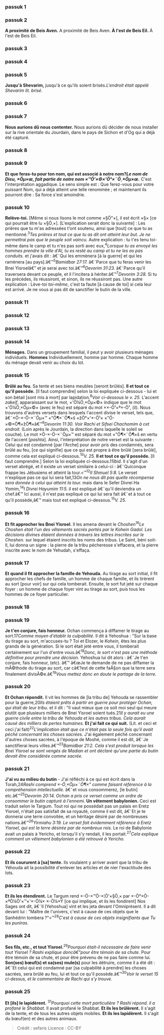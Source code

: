 
### passuk 1

### passuk 2
<b>A proximité de Beis Aven.</b> A proximité de Beis Aven.
<b>À l'est de Beis Eil.</b> À l'est de Beis Eil.

### passuk 3

### passuk 4

### passuk 5
<b>Jusqu'à Shevarim,</b> jusqu'à ce qu'ils soient brisés.</sup></sup><i class="footnote">L'endroit était appelé Shevarim lit. brisé.</i>

### passuk 6

### passuk 7
<b>Nous aurions dû nous contenter.</b> Nous aurions dû décider de nous installer sur la rive orientale du Jourdain, dans le pays de Sichon et d'Og qui a déjà été capturé.

### passuk 8

### passuk 9
<b>Et que feras-tu pour ton nom, qui est associé à notre nom?</sup></sup><i class="footnote">Le nom de Dieu, ×Öµ×œ, fait partie de notre nom ×™Ö'×©×'Ö°×¨Ö¸×Öµ×œ.</i></b> C'est l'interprétation aggadique. Le sens simple est : Que ferez-vous pour votre puissant Nom, qui a déjà atteint une telle renommée ; et maintenant ils pourront dire : Sa force s'est amoindrie.

### passuk 10
<b>Relève-toi.</b> [Même si nous lisons le mot comme ×§Ö"×], il est écrit ×§× [ce qui pourrait être lu ×§Ö¸×]. [L'explication serait donc la suivante] : Les prières que tu m'as adressées t'ont soutenu, ainsi que [tout] ce que tu as mentionné.<sup>3</sup><i class="footnote">Tes prières et tout ce que tu as dit ont atteint leur but. Je ne permettrai pas que le peuple soit vaincu.</i> Autre explication : tu t'es tenu toi-même dans le camp et tu n'es pas sorti avec eux,<sup>4</sup><i class="footnote">Lorsque tu as envoyé les hommes prendre la ville d'Aï, tu es resté au camp et tu ne les as pas conduits.</i> et j'avais dit : â€˜Qui les emmènera [à la guerre] et qui les ramènera [au pays].â€™<sup>5</sup><i class="footnote">Bamidbar 27:17. </i> â€˜Parce que tu feras venir les Bnei Yisroelâ€" et je serai avec toi.â€™<sup>6</sup><i class="footnote">Devorim 31:23.</i> â€˜Parce qu'il traversera devant ce peuple, et il l'incitera à hériter.â€™<sup>7</sup><i class="footnote">Devorim 3:28.</i> Si tu les précèdes, ils réussiront, et sinon, ils ne réussiront pas. Une autre explication : Lève-toi <i>toi-même</i>, c'est ta faute [à cause de toi] si cela leur est arrivé. Je ne vous ai pas dit de sanctifier le butin de la ville.

### passuk 11

### passuk 12

### passuk 13

### passuk 14
<b>Ménages.</b> Dans un groupement familial, il peut y avoir plusieurs ménages individuels. 
<b>Hommes</b> Individuellement, homme par homme. Chaque homme du ménage devait venir au choix du lot.

### passuk 15
<b>Brûlé au feu.</b> Sa tente et ses biens meubles [seront brûlés].
<b>Il et tout ce qu'il possède.</b> [Il faut comprendre] selon la loi expliquée ci-dessous - lui et son bétail [sont mis à mort] par lapidation.<sup>8</sup><i class="footnote">Voir ci-dessous le v. 25. </i> L'accent <i>zakeif</i>, apparaissant sur le mot, ×'Ö¼Ö¸×Öµ×©× indique que le mot ×'Ö¼Ö¸×Öµ×©× (avec le feu) est séparé du mot ××-Ö¹×ª×-Ö¹, (il). Nous trouvons d'autres versets dans lesquels l'accent divise le verset, tels que, â€˜×Ö-×-Ö-×¨Öµ×™ ×"Ö¶×¨Ö¶×š ×žÖ°×'×-Ö¹× ×"Ö-×©×Ö¶×žÖ¶×â€™<sup>9</sup><i class="footnote">Devorim 11:30. Voir Rachi et Sifsei Chachomim à cet endroit.</i> (Loin après le Jourdain, la direction dans laquelle le soleil se couche). Le mot ×Ö-×-Ö-×¨Öµ×™ est séparé du mot ×"Ö¶×¨Ö¶×š en vertu de l'accent [<i>pashta</i>]. Ainsi, l'interprétation de notre verset est la suivante : Celui qui est condamné [par l'Arche] pour avoir pris des condamnés, sera brûlé au feu, [ce qui signifie] que ce qui est propre à être brûlé [sera brûlé], comme cela est expliqué ci-dessous.<sup>10</sup><i class="footnote">V. 25.</i>
<b>Il et tout ce qu'il possède.</b> [Il faut comprendre.] Selon la loi expliquée ci-dessous.</sup>11</sup><i class="footnote">Ibid.</i> Il s'agit d'un verset abrégé, et il existe un verset similaire à celui-ci : â€˜Quiconque frappe les Jébusiens et atteint la tour.<™<sup>12</sup><i class="footnote">II Shmuel 5:8.</i> Le verset n'explique pas ce qui lui sera fait,</sup>13</sup><i class="footnote">On ne nous dit pas quelle récompense sera donnée à celui qui atteint la tour. </i> mais dans le Sefer Divrei Ha Yomim,<sup>14</sup><i class="footnote">I Divrei Hayumim 11:5.</i> il est expliqué â€˜qu'il deviendra un chef.â€™ Ici aussi, il n'est pas expliqué ce qui lui sera fait â€˜et à tout ce qu'il possède,â€™ mais tout est expliqué ci-dessous.<sup>15</sup><i class="footnote">V. 25.</i>

### passuk 16
<b>Et fit approcher les Bnei Yisroel.</b> Il les amena devant le <i>Choshen</i><sup>16</sup><i class="footnote">Le <i>Choshen</i> était l'un des vêtements sacrés portés par le <i>Kohein Gadol.</i> Les décisions divines étaient données à travers les lettres inscrites sur le <i>Choshen.</i></i> sur lequel étaient inscrits les noms des tribus. Le Saint, béni soit-Il, lui donna un signe : la pierre de la tribu pécheresse s'effacera, et la pierre inscrite avec le nom de Yehudah, s'effaça.

### passuk 17
<b>Et quand il fit approcher la famille de Yehouda.</b> Au tirage au sort initial, il fit approcher les chefs de famille, un homme de chaque famille, et ils tirèrent au sort [pour voir] sur qui cela tomberait. Ensuite, le sort fut jeté sur chaque foyer : un homme de chaque foyer vint au tirage au sort, puis tous les hommes de ce foyer particulier.

### passuk 18

### passuk 19
<b>Je t'en conjure, fais honneur.</b> Ochan commença à diffamer le tirage au sort.</sup>17</sup><i class="footnote">Comme moyen d'établir la culpabilité.</i> Il dit à Yehoshua : "Sur la base du tirage au sort, m'accuses-tu ? Toi et Elozer, le <i>Kohein,</i> êtes les plus grands de la génération. Si le sort était jeté entre vous, il tomberait certainement sur l'un d'entre vous.â€<sup>18</sup><i class="footnote">Donc, le sort n'est pas une méthode définitive pour prendre une décision.</i> Yehoshua lui dit alors : â€˜Je t'en conjure, fais honneur, (etc). â€™ â€œJe te demande de ne pas diffamer la mÃ©thode du tirage au sort, car câ€?est de cette faÃ§on que la terre sera finalement divisÃ©e.â€<sup>19</sup><i class="footnote">Vous mettez donc en doute le partage de la terre.</i>

### passuk 20
<b>Et Ochan répondit.</b> Il vit les hommes de [la tribu de] Yehouda se rassembler pour la guerre,</sup>20</sup><i class="footnote">Ils étaient prêts à partir en guerre pour protéger Ochan, qui était de leur tribu. </i> et il dit : "Il vaut mieux que ce soit moi seul qui meure plutôt que plusieurs milliers de Bnei Yisroel soient tués.</sup>21</sup><i class="footnote">Il y aurait eu une guerre civile entre la tribu de Yehouda et les autres tribus. Cela aurait causé des milliers de pertes humaines.</i>
<b>Et j'ai fait ce qui suit.</b> (Lit. et ceci et ceci j'ai fait)<sup>22</sup><i class="footnote">L'implication était que ce n'était pas la seule fois qu'il avait péché concernant les choses sacrées.</i> J'ai également péché concernant d'autres choses sacrées, à l'époque de Moshé, comme il est dit, â€˜Je sanctifierai leurs villes.â€™<sup>23</sup><i class="footnote">Bamidbar 21:2. Cela s'est produit lorsque les Bnei Yisroel se sont vengés de Madian et ont déclaré qu'une partie du butin devait être considérée comme sacrée.</i>

### passuk 21
<b>J'ai vu au milieu du butin</b> - J'ai réfléchi à ce qui est écrit dans la Torah,</sup>24</sup><i class="footnote"><i>Rashi</i> comprend ×-Ö¸×Öµ×¨Ö¶×" comme faisant référence à la compréhension intellectuelle.</i> â€˜et vous consommerez, [le butin] etc.â€™<sup>25</sup><i class="footnote">Devorim 20:14. Ochan a pris ce verset comme un ordre de consommer le butin capturé à l'ennemi.</i>
<b>Un vêtement babylonien.</b> Ceci est traduit selon le Targum. Tout roi qui ne possédait pas un palais en Eretz Yisroel, n'était pas satisfait de sa royauté, comme il est dit, â€˜Et je te donnerai une terre convoitée, et un héritage désiré par de nombreuses nations.â€™<sup>26</sup><i class="footnote">Yirmiahu 3:19. Le verset fait évidemment référence à Eretz Yisroel, qui est la terre désirée par de nombreux rois.</i> Le roi de Babylonie avait un palais à Yericho, et lorsqu'il s'y rendait, il les portait.<sup>27</sup><i class="footnote">Cela explique comment un vêtement babylonien a été retrouvé à Yericho.</i>

### passuk 22
<b>Et ils coururent à [sa] tente.</b> Ils voulaient y arriver avant que la tribu de Yéhouda ait la possibilité d'enlever les articles et de nier l'exactitude des lots.

### passuk 23
<b>Et ils les étendirent.</b> Le Targum rend ×-Ö-×™Ö-×¦Ö'×§Ö¸× par ×-Ö°×Ö-×ªÖ¼Ö'×™×'×-Ö¼× ×-Ö¼×Ÿ [ce qui implique, et ils les fondirent] Nos Sages ont dit, â€˜Il [Yehoshua] vint et les jeta devant l'Omniprésent. Il a dit devant lui : "Maître de l'univers, c'est à cause de ces objets que le Sanhédrin tombera ?"<™<sup>28</sup><i class="footnote">C'est à cause de ces objets insignifiants que Tu les puniras.</i>

### passuk 24
<b>Ses fils, etc., et tout Yisroel.</b><sup>29</sup><i class="footnote">Pourquoi était-il nécessaire de faire venir tout Yisroel ? Rashi explique doncâ€"pour être témoin de sa chute.</i> Pour être témoin de sa chute, et pour être prévenu de ne pas faire comme lui.
<b>Son(ses) bœuf(s) et sa(ses) mule(s)</b> pour les détruire, comme il a été dit : â€˜Et celui qui est condamné par [sa culpabilité à prendre] les choses sacrées, sera brûlé au feu, lui et tout ce qu'il possède.â€™<sup>30</sup><i class="footnote">Voir le verset 15 ci-dessus, et le commentaire de Rachi qui s'y trouve.</i>

### passuk 25
<b>Et [ils] le lapidèrent.</b> <sup>31</sup><i class="footnote">Pourquoi cette mort particulière ? Rashi répond. il a profané le Shabbat.</i> Il avait profané le Shabbat.
<b>Et ils les brûlèrent.</b> Il s'agit de la tente, et de tous les autres objets mobiles.
<b>Et ils les lapidèrent.</b> Il s'agit du bœuf(en) et des autres animaux.

>Crédit : sefaris
>Licence : CC-BY